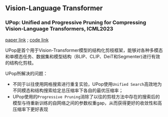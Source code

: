 ## Vision-Language Transformer
### UPop: Unified and Progressive Pruning for Compressing Vision-Language Transformers, **ICML2023**
[paper link](https://proceedings.mlr.press/v202/shi23e/shi23e.pdf) ; [code link](https://github.com/sdc17/UPop)

UPop是首个用于Vision-Transformer模型的结构化剪枝框架，能够对各种多模态和单模态任务、数据集和模型结构（BLIP、CLIP、DeiT和Segmenter)进行有效的结构化剪枝。

UPop所解决的问题： 
- 不同于以往使用网格搜索进行重复实验，UPop使用`Unified Search`高效地为不同模态和结构搜索给定总压缩率下各自的最优压缩率；
- UPop使用的`Progressive Pruning`消除了以往的剪枝方法中存在的搜索后的模型与待重新训练的自网络之间的参数权重gap，从而获得更好的收敛性和高压缩率下更好表现
